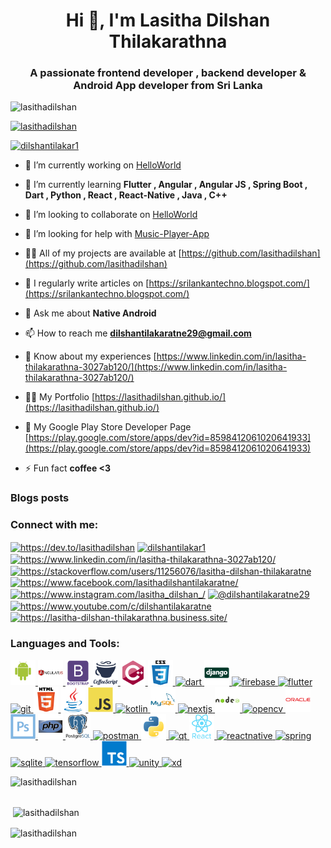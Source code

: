 <h1 align="center">Hi 👋, I'm Lasitha Dilshan Thilakarathna</h1>
<h3 align="center">A passionate frontend developer , backend developer & Android App developer from Sri Lanka</h3>

<p align="left"> <img src="https://komarev.com/ghpvc/?username=lasithadilshan&label=Profile%20views&color=0e75b6&style=flat" alt="lasithadilshan" /> </p>

<p align="left"> <a href="https://github.com/ryo-ma/github-profile-trophy"><img src="https://github-profile-trophy.vercel.app/?username=lasithadilshan&no-bg=true&theme=gruvbox" alt="lasithadilshan" /></a> </p>

<p align="left"> <a href="https://twitter.com/dilshantilakar1" target="blank"><img src="https://i.pinimg.com/474x/ee/4b/ec/ee4bec98e284c251b885707a470ad3b8.jpg" alt="dilshantilakar1" height="30" width="30"/></a> </p>

- 🔭 I’m currently working on [HelloWorld](https://github.com/lasithadilshan/HelloWorld)

- 🌱 I’m currently learning **Flutter , Angular , Angular JS , Spring Boot , Dart , Python , React , React-Native , Java , C++**

- 👯 I’m looking to collaborate on [HelloWorld](https://github.com/lasithadilshan/HelloWorld)

- 🤝 I’m looking for help with [Music-Player-App](https://github.com/lasithadilshan/Music-Player-App)

- 👨‍💻 All of my projects are available at [https://github.com/lasithadilshan](https://github.com/lasithadilshan)

- 📝 I regularly write articles on [https://srilankantechno.blogspot.com/](https://srilankantechno.blogspot.com/)

- 💬 Ask me about **Native Android**

- 📫 How to reach me **dilshantilakaratne29@gmail.com**

- 📄 Know about my experiences [https://www.linkedin.com/in/lasitha-thilakarathna-3027ab120/](https://www.linkedin.com/in/lasitha-thilakarathna-3027ab120/)

- 🤵🏻 My Portfolio [https://lasithadilshan.github.io/](https://lasithadilshan.github.io/)

- 🎉 My Google Play Store Developer Page [https://play.google.com/store/apps/dev?id=8598412061020641933](https://play.google.com/store/apps/dev?id=8598412061020641933)

- ⚡ Fun fact **coffee <3**

### Blogs posts
<!-- BLOG-POST-LIST:START -->
<!-- BLOG-POST-LIST:END -->

<h3 align="left">Connect with me:</h3>
<p align="left">
<a href="https://dev.to/lasithadilshan" target="blank"><img align="center" src="https://cdn.jsdelivr.net/npm/simple-icons@3.0.1/icons/dev-dot-to.svg" alt="https://dev.to/lasithadilshan" height="30" width="40" /></a>
<a href="https://twitter.com/dilshantilakar1" target="blank"><img align="center" src="https://i.pinimg.com/474x/ee/4b/ec/ee4bec98e284c251b885707a470ad3b8.jpg" alt="dilshantilakar1" height="30" width="30" /></a>
<a href="https://www.linkedin.com/in/lasitha-thilakarathna-3027ab120/" target="blank"><img align="center" src="https://upload.wikimedia.org/wikipedia/commons/thumb/c/c9/Linkedin.svg/1200px-Linkedin.svg.png" alt="https://www.linkedin.com/in/lasitha-thilakarathna-3027ab120/" height="30" width="30" /></a>
<a href="https://stackoverflow.com/users/11256076/lasitha-dilshan-thilakaratne" target="blank"><img align="center" src="https://cdn.iconscout.com/icon/free/png-256/stackoverflow-2752065-2284882.png" alt="https://stackoverflow.com/users/11256076/lasitha-dilshan-thilakaratne" height="30" width="30" /></a>
<a href="https://www.facebook.com/lasithadilshantilakaratne/" target="blank"><img align="center" src="https://cdn.worldvectorlogo.com/logos/facebook-3-2.svg" alt="https://www.facebook.com/lasithadilshantilakaratne/" height="30" width="40" /></a>
<a href="https://www.instagram.com/lasitha_dilshan_/" target="blank"><img align="center" src="https://www.svgrepo.com/show/303154/instagram-2016-logo.svg" alt="https://www.instagram.com/lasitha_dilshan_/" height="30" width="40" /></a>
<a href="https://medium.com/@dilshantilakaratne29" target="blank"><img align="center" src="https://seeklogo.com/images/M/medium-logo-93CDCF6451-seeklogo.com.png" alt="@dilshantilakaratne29" height="30" width="40" /></a>
<a href="https://www.youtube.com/c/dilshantilakaratne" target="blank"><img align="center" src="https://upload.wikimedia.org/wikipedia/commons/thumb/0/09/YouTube_full-color_icon_%282017%29.svg/1280px-YouTube_full-color_icon_%282017%29.svg.png" alt="https://www.youtube.com/c/dilshantilakaratne" height="30" width="40" /></a>
<a href="https://lasitha-dilshan-thilakarathna.business.site/" target="blank"><img align="center" src="https://cdn.iconscout.com/icon/free/png-512/google-my-business-2038780-1721671.png" alt="https://lasitha-dilshan-thilakarathna.business.site/" height="30" width="30" /></a>
</p>

<h3 align="left">Languages and Tools:</h3>
<p align="left"> <a href="https://developer.android.com" target="_blank"> <img src="https://raw.githubusercontent.com/devicons/devicon/master/icons/android/android-original-wordmark.svg" alt="android" width="40" height="40"/> </a> <a href="https://angular.io" target="_blank"> <img src="https://raw.githubusercontent.com/devicons/devicon/master/icons/angularjs/angularjs-original-wordmark.svg" alt="angularjs" width="40" height="40"/> </a> <a href="https://getbootstrap.com" target="_blank"> <img src="https://raw.githubusercontent.com/devicons/devicon/master/icons/bootstrap/bootstrap-plain-wordmark.svg" alt="bootstrap" width="40" height="40"/> </a> <a href="https://offeescript.org" target="_blank"> <img src="https://raw.githubusercontent.com/devicons/devicon/master/icons/coffeescript/coffeescript-original-wordmark.svg" alt="coffeescript" width="40" height="40"/> </a> <a href="https://www.w3schools.com/cpp/" target="_blank"> <img src="https://raw.githubusercontent.com/devicons/devicon/master/icons/cplusplus/cplusplus-original.svg" alt="cplusplus" width="40" height="40"/> </a> <a href="https://www.w3schools.com/css/" target="_blank"> <img src="https://raw.githubusercontent.com/devicons/devicon/master/icons/css3/css3-original-wordmark.svg" alt="css3" width="40" height="40"/> </a> <a href="https://dart.dev" target="_blank"> <img src="https://www.vectorlogo.zone/logos/dartlang/dartlang-icon.svg" alt="dart" width="40" height="40"/> </a> <a href="https://www.djangoproject.com/" target="_blank"> <img src="https://raw.githubusercontent.com/devicons/devicon/master/icons/django/django-original.svg" alt="django" width="40" height="40"/> </a> <a href="https://firebase.google.com/" target="_blank"> <img src="https://www.vectorlogo.zone/logos/firebase/firebase-icon.svg" alt="firebase" width="40" height="40"/> </a> <a href="https://flutter.dev" target="_blank"> <img src="https://www.vectorlogo.zone/logos/flutterio/flutterio-icon.svg" alt="flutter" width="40" height="40"/> </a> <a href="https://git-scm.com/" target="_blank"> <img src="https://www.vectorlogo.zone/logos/git-scm/git-scm-icon.svg" alt="git" width="40" height="40"/> </a> <a href="https://www.w3.org/html/" target="_blank"> <img src="https://raw.githubusercontent.com/devicons/devicon/master/icons/html5/html5-original-wordmark.svg" alt="html5" width="40" height="40"/> </a> <a href="https://www.java.com" target="_blank"> <img src="https://raw.githubusercontent.com/devicons/devicon/master/icons/java/java-original.svg" alt="java" width="40" height="40"/> </a> <a href="https://developer.mozilla.org/en-US/docs/Web/JavaScript" target="_blank"> <img src="https://raw.githubusercontent.com/devicons/devicon/master/icons/javascript/javascript-original.svg" alt="javascript" width="40" height="40"/> </a> <a href="https://kotlinlang.org" target="_blank"> <img src="https://www.vectorlogo.zone/logos/kotlinlang/kotlinlang-icon.svg" alt="kotlin" width="40" height="40"/> </a> <a href="https://www.mysql.com/" target="_blank"> <img src="https://raw.githubusercontent.com/devicons/devicon/master/icons/mysql/mysql-original-wordmark.svg" alt="mysql" width="40" height="40"/> </a> <a href="https://nextjs.org/" target="_blank"> <img src="https://cdn.worldvectorlogo.com/logos/nextjs-3.svg" alt="nextjs" width="40" height="40"/> </a> <a href="https://nodejs.org" target="_blank"> <img src="https://raw.githubusercontent.com/devicons/devicon/master/icons/nodejs/nodejs-original-wordmark.svg" alt="nodejs" width="40" height="40"/> </a> <a href="https://opencv.org/" target="_blank"> <img src="https://www.vectorlogo.zone/logos/opencv/opencv-icon.svg" alt="opencv" width="40" height="40"/> </a> <a href="https://www.oracle.com/" target="_blank"> <img src="https://raw.githubusercontent.com/devicons/devicon/master/icons/oracle/oracle-original.svg" alt="oracle" width="40" height="40"/> </a> <a href="https://www.photoshop.com/en" target="_blank"> <img src="https://raw.githubusercontent.com/devicons/devicon/master/icons/photoshop/photoshop-line.svg" alt="photoshop" width="40" height="40"/> </a> <a href="https://www.php.net" target="_blank"> <img src="https://raw.githubusercontent.com/devicons/devicon/master/icons/php/php-original.svg" alt="php" width="40" height="40"/> </a> <a href="https://www.postgresql.org" target="_blank"> <img src="https://raw.githubusercontent.com/devicons/devicon/master/icons/postgresql/postgresql-original-wordmark.svg" alt="postgresql" width="40" height="40"/> </a> <a href="https://postman.com" target="_blank"> <img src="https://www.vectorlogo.zone/logos/getpostman/getpostman-icon.svg" alt="postman" width="40" height="40"/> </a> <a href="https://www.python.org" target="_blank"> <img src="https://raw.githubusercontent.com/devicons/devicon/master/icons/python/python-original.svg" alt="python" width="40" height="40"/> </a> <a href="https://www.qt.io/" target="_blank"> <img src="https://upload.wikimedia.org/wikipedia/commons/0/0b/Qt_logo_2016.svg" alt="qt" width="40" height="40"/> </a> <a href="https://reactjs.org/" target="_blank"> <img src="https://raw.githubusercontent.com/devicons/devicon/master/icons/react/react-original-wordmark.svg" alt="react" width="40" height="40"/> </a> <a href="https://reactnative.dev/" target="_blank"> <img src="https://reactnative.dev/img/header_logo.svg" alt="reactnative" width="40" height="40"/> </a> <a href="https://spring.io/" target="_blank"> <img src="https://www.vectorlogo.zone/logos/springio/springio-icon.svg" alt="spring" width="40" height="40"/> </a> <a href="https://www.sqlite.org/" target="_blank"> <img src="https://www.vectorlogo.zone/logos/sqlite/sqlite-icon.svg" alt="sqlite" width="40" height="40"/> </a> <a href="https://www.tensorflow.org" target="_blank"> <img src="https://www.vectorlogo.zone/logos/tensorflow/tensorflow-icon.svg" alt="tensorflow" width="40" height="40"/> </a> <a href="https://www.typescriptlang.org/" target="_blank"> <img src="https://raw.githubusercontent.com/devicons/devicon/master/icons/typescript/typescript-original.svg" alt="typescript" width="40" height="40"/> </a> <a href="https://unity.com/" target="_blank"> <img src="https://www.vectorlogo.zone/logos/unity3d/unity3d-icon.svg" alt="unity" width="40" height="40"/> </a> <a href="https://www.adobe.com/products/xd.html" target="_blank"> <img src="https://cdn.worldvectorlogo.com/logos/adobe-xd.svg" alt="xd" width="40" height="40"/> </a> </p>

<p><img align="left" src="https://github-readme-stats.vercel.app/api/top-langs?username=lasithadilshan&show_icons=true&locale=en&layout=compact&theme=gruvbox" alt="lasithadilshan" /></p>
<br><br>
<p>&nbsp;<img align="center" src="https://github-readme-stats.vercel.app/api?username=lasithadilshan&show_icons=true&locale=en&theme=gruvbox" alt="lasithadilshan" /></p>

<p><img align="center" src="https://github-readme-streak-stats.herokuapp.com/?user=lasithadilshan&theme=gruvbox" alt="lasithadilshan" /></p>




